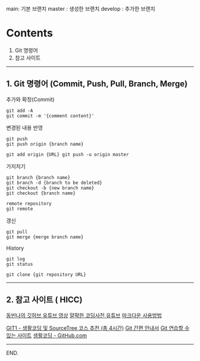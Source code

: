 main: 기본 브랜치
master : 생성한 브랜치
develop : 추가한 브랜치

# Contents
1. Git 명령어
2. 참고 사이트

<hr />

## 1. Git 명령어 (Commit, Push, Pull, Branch, Merge)

추가와 확정(Commit) 

    git add -A
    git commit -m '{comment content}'

변경된 내용 반영 

    git push 
    git push origin {branch name}

    git add origin {URL} git push -u origin master

가지치기 

    git branch {branch name} 
    git branch -d {branch to be deleted} 
    git checkout -b {new branch name} 
    git checkout {branch name}

    remote repository
    git remote

갱신

    git pull 
    git merge {merge branch name}

 History
 
    git log 
    git status

    git clone {git repository URL}



<hr />

## 2. 참고 사이트 ( HICC)

  [동빈나의 깃허브 유튜브 영상](https://youtube.com/playlist?list=PLRx0vPvlEmdD5FLIdwTM4mKBgyjv4no81, "google link")
  [얄팍한 코딩사전 유튜브](https://google.com, "google link")
  [마크다운 사용방법](https://gist.github.com/ihoneymon/652be052a0727ad59601)
  
  [GIT1 - 생활코딩 및 SourceTree 코스 추천 (총 4시간)](https://google.com)
  [Git 간편 안내서](https://google.com, "google link")
  [Git 연습할 수 있는 사이트](https://google.com, "google link")
  [생활코딩 - GitHub.com](https://google.com, "google link")
  
  
  
  
<hr />

END.
